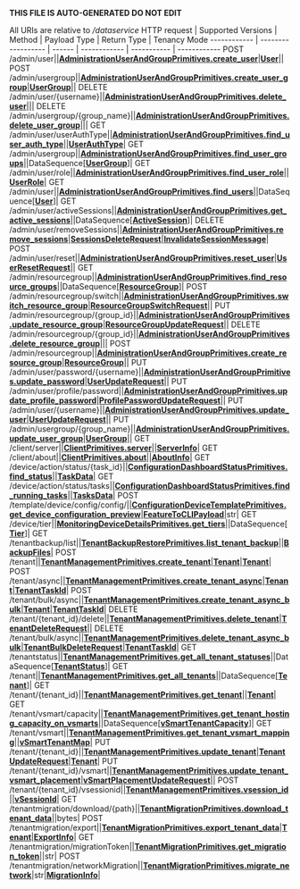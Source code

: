 **THIS FILE IS AUTO-GENERATED DO NOT EDIT**

All URIs are relative to */dataservice*
HTTP request | Supported Versions | Method | Payload Type | Return Type | Tenancy Mode
------------ | ------------------ | ------ | ------------ | ----------- | ------------
POST /admin/user||[**AdministrationUserAndGroupPrimitives.create_user**](vmngclient/primitives/administration_user_and_group.py#L157)|[**User**](vmngclient/primitives/administration_user_and_group.py#L11)||
POST /admin/usergroup||[**AdministrationUserAndGroupPrimitives.create_user_group**](vmngclient/primitives/administration_user_and_group.py#L161)|[**UserGroup**](vmngclient/primitives/administration_user_and_group.py#L48)||
DELETE /admin/user/{username}||[**AdministrationUserAndGroupPrimitives.delete_user**](vmngclient/primitives/administration_user_and_group.py#L173)|||
DELETE /admin/usergroup/{group_name}||[**AdministrationUserAndGroupPrimitives.delete_user_group**](vmngclient/primitives/administration_user_and_group.py#L177)|||
GET /admin/user/userAuthType||[**AdministrationUserAndGroupPrimitives.find_user_auth_type**](vmngclient/primitives/administration_user_and_group.py#L193)||[**UserAuthType**](vmngclient/primitives/administration_user_and_group.py#L37)|
GET /admin/usergroup||[**AdministrationUserAndGroupPrimitives.find_user_groups**](vmngclient/primitives/administration_user_and_group.py#L197)||DataSequence[[**UserGroup**](vmngclient/primitives/administration_user_and_group.py#L48)]|
GET /admin/user/role||[**AdministrationUserAndGroupPrimitives.find_user_role**](vmngclient/primitives/administration_user_and_group.py#L205)||[**UserRole**](vmngclient/primitives/administration_user_and_group.py#L33)|
GET /admin/user||[**AdministrationUserAndGroupPrimitives.find_users**](vmngclient/primitives/administration_user_and_group.py#L209)||DataSequence[[**User**](vmngclient/primitives/administration_user_and_group.py#L11)]|
GET /admin/user/activeSessions||[**AdministrationUserAndGroupPrimitives.get_active_sessions**](vmngclient/primitives/administration_user_and_group.py#L213)||DataSequence[[**ActiveSession**](vmngclient/primitives/administration_user_and_group.py#L89)]|
DELETE /admin/user/removeSessions||[**AdministrationUserAndGroupPrimitives.remove_sessions**](vmngclient/primitives/administration_user_and_group.py#L225)|[**SessionsDeleteRequest**](vmngclient/primitives/administration_user_and_group.py#L105)|[**InvalidateSessionMessage**](vmngclient/primitives/administration_user_and_group.py#L118)|
POST /admin/user/reset||[**AdministrationUserAndGroupPrimitives.reset_user**](vmngclient/primitives/administration_user_and_group.py#L229)|[**UserResetRequest**](vmngclient/primitives/administration_user_and_group.py#L85)||
GET /admin/resourcegroup||[**AdministrationUserAndGroupPrimitives.find_resource_groups**](vmngclient/primitives/administration_user_and_group.py#L233)||DataSequence[[**ResourceGroup**](vmngclient/primitives/administration_user_and_group.py#L127)]|
POST /admin/resourcegroup/switch||[**AdministrationUserAndGroupPrimitives.switch_resource_group**](vmngclient/primitives/administration_user_and_group.py#L237)|[**ResourceGroupSwitchRequest**](vmngclient/primitives/administration_user_and_group.py#L144)||
PUT /admin/resourcegroup/{group_id}||[**AdministrationUserAndGroupPrimitives.update_resource_group**](vmngclient/primitives/administration_user_and_group.py#L241)|[**ResourceGroupUpdateRequest**](vmngclient/primitives/administration_user_and_group.py#L137)||
DELETE /admin/resourcegroup/{group_id}||[**AdministrationUserAndGroupPrimitives.delete_resource_group**](vmngclient/primitives/administration_user_and_group.py#L245)|||
POST /admin/resourcegroup||[**AdministrationUserAndGroupPrimitives.create_resource_group**](vmngclient/primitives/administration_user_and_group.py#L249)|[**ResourceGroup**](vmngclient/primitives/administration_user_and_group.py#L127)||
PUT /admin/user/password/{username}||[**AdministrationUserAndGroupPrimitives.update_password**](vmngclient/primitives/administration_user_and_group.py#L261)|[**UserUpdateRequest**](vmngclient/primitives/administration_user_and_group.py#L20)||
PUT /admin/user/profile/password||[**AdministrationUserAndGroupPrimitives.update_profile_password**](vmngclient/primitives/administration_user_and_group.py#L269)|[**ProfilePasswordUpdateRequest**](vmngclient/primitives/administration_user_and_group.py#L122)||
PUT /admin/user/{username}||[**AdministrationUserAndGroupPrimitives.update_user**](vmngclient/primitives/administration_user_and_group.py#L273)|[**UserUpdateRequest**](vmngclient/primitives/administration_user_and_group.py#L20)||
PUT /admin/usergroup/{group_name}||[**AdministrationUserAndGroupPrimitives.update_user_group**](vmngclient/primitives/administration_user_and_group.py#L277)|[**UserGroup**](vmngclient/primitives/administration_user_and_group.py#L48)||
GET /client/server||[**ClientPrimitives.server**](vmngclient/primitives/client.py#L61)||[**ServerInfo**](vmngclient/primitives/client.py#L21)|
GET /client/about||[**ClientPrimitives.about**](vmngclient/primitives/client.py#L65)||[**AboutInfo**](vmngclient/primitives/client.py#L49)|
GET /device/action/status/{task_id}||[**ConfigurationDashboardStatusPrimitives.find_status**](vmngclient/primitives/configuration_dashboard_status.py#L89)||[**TaskData**](vmngclient/primitives/configuration_dashboard_status.py#L76)|
GET /device/action/status/tasks||[**ConfigurationDashboardStatusPrimitives.find_running_tasks**](vmngclient/primitives/configuration_dashboard_status.py#L93)||[**TasksData**](vmngclient/primitives/configuration_dashboard_status.py#L84)|
POST /template/device/config/config/||[**ConfigurationDeviceTemplatePrimitives.get_device_configuration_preview**](vmngclient/primitives/configuration_device_template.py#L19)|[**FeatureToCLIPayload**](vmngclient/primitives/configuration_device_template.py#L10)|str|
GET /device/tier||[**MonitoringDeviceDetailsPrimitives.get_tiers**](vmngclient/primitives/monitoring_device_details.py#L116)||DataSequence[[**Tier**](vmngclient/primitives/monitoring_device_details.py#L15)]|
GET /tenantbackup/list||[**TenantBackupRestorePrimitives.list_tenant_backup**](vmngclient/primitives/tenant_backup_restore.py#L35)||[**BackupFiles**](vmngclient/primitives/tenant_backup_restore.py#L10)|
POST /tenant||[**TenantManagementPrimitives.create_tenant**](vmngclient/primitives/tenant_management.py#L118)|[**Tenant**](vmngclient/model/tenant.py#L21)|[**Tenant**](vmngclient/model/tenant.py#L21)|
POST /tenant/async||[**TenantManagementPrimitives.create_tenant_async**](vmngclient/primitives/tenant_management.py#L123)|[**Tenant**](vmngclient/model/tenant.py#L21)|[**TenantTaskId**](vmngclient/primitives/tenant_management.py#L21)|
POST /tenant/bulk/async||[**TenantManagementPrimitives.create_tenant_async_bulk**](vmngclient/primitives/tenant_management.py#L128)|[**Tenant**](vmngclient/model/tenant.py#L21)|[**TenantTaskId**](vmngclient/primitives/tenant_management.py#L21)|
DELETE /tenant/{tenant_id}/delete||[**TenantManagementPrimitives.delete_tenant**](vmngclient/primitives/tenant_management.py#L134)|[**TenantDeleteRequest**](vmngclient/primitives/tenant_management.py#L12)||
DELETE /tenant/bulk/async||[**TenantManagementPrimitives.delete_tenant_async_bulk**](vmngclient/primitives/tenant_management.py#L139)|[**TenantBulkDeleteRequest**](vmngclient/primitives/tenant_management.py#L16)|[**TenantTaskId**](vmngclient/primitives/tenant_management.py#L21)|
GET /tenantstatus||[**TenantManagementPrimitives.get_all_tenant_statuses**](vmngclient/primitives/tenant_management.py#L149)||DataSequence[[**TenantStatus**](vmngclient/primitives/tenant_management.py#L54)]|
GET /tenant||[**TenantManagementPrimitives.get_all_tenants**](vmngclient/primitives/tenant_management.py#L154)||DataSequence[[**Tenant**](vmngclient/model/tenant.py#L21)]|
GET /tenant/{tenant_id}||[**TenantManagementPrimitives.get_tenant**](vmngclient/primitives/tenant_management.py#L159)||[**Tenant**](vmngclient/model/tenant.py#L21)|
GET /tenant/vsmart/capacity||[**TenantManagementPrimitives.get_tenant_hosting_capacity_on_vsmarts**](vmngclient/primitives/tenant_management.py#L164)||DataSequence[[**vSmartTenantCapacity**](vmngclient/primitives/tenant_management.py#L103)]|
GET /tenant/vsmart||[**TenantManagementPrimitives.get_tenant_vsmart_mapping**](vmngclient/primitives/tenant_management.py#L169)||[**vSmartTenantMap**](vmngclient/primitives/tenant_management.py#L109)|
PUT /tenant/{tenant_id}||[**TenantManagementPrimitives.update_tenant**](vmngclient/primitives/tenant_management.py#L182)|[**TenantUpdateRequest**](vmngclient/primitives/tenant_management.py#L63)|[**Tenant**](vmngclient/model/tenant.py#L21)|
PUT /tenant/{tenant_id}/vsmart||[**TenantManagementPrimitives.update_tenant_vsmart_placement**](vmngclient/primitives/tenant_management.py#L187)|[**vSmartPlacementUpdateRequest**](vmngclient/primitives/tenant_management.py#L98)||
POST /tenant/{tenant_id}/vsessionid||[**TenantManagementPrimitives.vsession_id**](vmngclient/primitives/tenant_management.py#L192)||[**vSessionId**](vmngclient/primitives/tenant_management.py#L113)|
GET /tenantmigration/download/{path}||[**TenantMigrationPrimitives.download_tenant_data**](vmngclient/primitives/tenant_migration.py#L39)||bytes|
POST /tenantmigration/export||[**TenantMigrationPrimitives.export_tenant_data**](vmngclient/primitives/tenant_migration.py#L43)|[**Tenant**](vmngclient/model/tenant.py#L21)|[**ExportInfo**](vmngclient/primitives/tenant_migration.py#L16)|
GET /tenantmigration/migrationToken||[**TenantMigrationPrimitives.get_migration_token**](vmngclient/primitives/tenant_migration.py#L47)||str|
POST /tenantmigration/networkMigration||[**TenantMigrationPrimitives.migrate_network**](vmngclient/primitives/tenant_migration.py#L56)|str|[**MigrationInfo**](vmngclient/primitives/tenant_migration.py#L34)|
